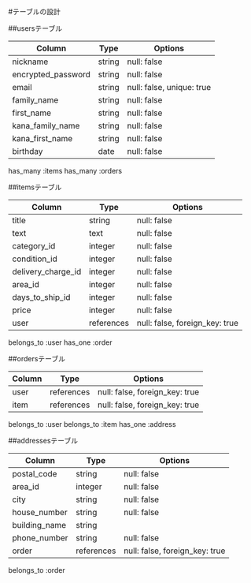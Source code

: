 #テーブルの設計

##usersテーブル

| Column             | Type       | Options     |
| ------------------ | ---------- | ----------- |
| nickname           | string     | null: false |
| encrypted_password | string     | null: false |
| email              | string     | null: false, unique: true |
| family_name        | string     | null: false |
| first_name         | string     | null: false |
| kana_family_name   | string     | null: false |
| kana_first_name    | string     | null: false |
| birthday           | date       | null: false |

has_many :items
has_many :orders

##itemsテーブル

| Column             | Type       | Options     |
| ------------------ | ---------- | ----------- |
| title              | string     | null: false |
| text               | text       | null: false |
| category_id        | integer    | null: false |
| condition_id       | integer    | null: false |
| delivery_charge_id | integer    | null: false |
| area_id            | integer    | null: false |
| days_to_ship_id    | integer    | null: false |
| price              | integer    | null: false |
| user               | references | null: false, foreign_key: true |

belongs_to :user
has_one :order

##ordersテーブル

| Column             | Type       | Options     |
| ------------------ | ---------- | ----------- |
| user               | references | null: false, foreign_key: true |
| item               | references | null: false, foreign_key: true |

belongs_to :user
belongs_to :item
has_one :address

##addressesテーブル

| Column             | Type       | Options     |
| ------------------ | ---------- | ----------- |
| postal_code        | string     | null: false |
| area_id            | integer    | null: false |
| city               | string     | null: false |
| house_number       | string     | null: false |
| building_name      | string     |
| phone_number           | string     | null: false |
| order              | references | null: false, foreign_key: true |

belongs_to :order